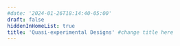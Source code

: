 ```yaml
---
#date: '2024-01-26T18:14:40-05:00'
draft: false
hiddenInHomeList: true
title: 'Quasi-experimental Designs' #change title here
---
```

